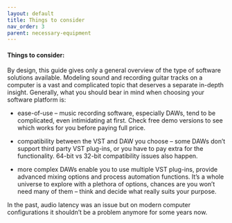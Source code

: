 ```yaml
---
layout: default
title: Things to consider
nav_order: 3
parent: necessary-equipment
---
```


#### Things to consider:

By design, this guide gives only a general overview of the type of software solutions available. Modeling sound and recording guitar tracks on a computer is a vast and complicated topic that deserves a separate in-depth insight. Generally, what you should bear in mind when choosing your software platform is:

- ease-of-use – music recording software, especially DAWs, tend to be complicated, even intimidating at first. Check free demo versions to see which works for you before paying full price.

- compatibility between the VST and DAW you choose – some DAWs don’t support third party VST plug-ins, or you have to pay extra for the functionality. 64-bit vs 32-bit compatibility issues also happen.

-  more complex DAWs enable you to use multiple VST plug-ins, provide advanced mixing options and process automation functions. It’s a whole universe to explore with a plethora of options, chances are you won’t need many of them – think and decide what really suits your purpose.

In the past, audio latency was an issue but on modern computer configurations it shouldn’t be a problem anymore for some years now.